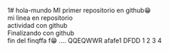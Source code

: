 1# hola-mundo
MI primer repositorio en github😁                                                                                                                  
mi linea en repositorio                                                                                                               
actividad con github                                                                                                                            
Finalizando con github                                                                                                                   
fin del finqffa
f😁
....
QQEQWWR
afafe1
DFDD
1
2
3
4
